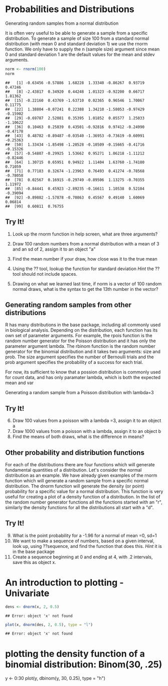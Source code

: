 Probabilities and Distributions
================================

Generating random samples from a normal distribution

It is often very useful to be able to generate a sample from a specific distribution. To generate a sample of size 100 from a standard normal distribution (with mean 0 and standard deviation 1) we use the rnorm function. We only have to supply the n (sample size) argument since mean 0 and standard deviation 1 are the default values for the mean and stdev arguments.


```r
norm <- rnorm(100)
norm
```

```
##   [1] -0.63456 -0.57886  1.68228  1.33340 -0.86267  0.93719  0.47246
##   [8] -2.43817  0.34920  0.44248  1.01323 -0.92200  0.66717  1.81362
##  [15] -0.22160  0.43769 -1.63710  0.02365  0.96546  1.70067  0.11775
##  [22]  1.38804 -0.07241  0.22388  1.34210 -1.58053 -0.97429 -0.15902
##  [29] -0.69787  2.52081  0.35395  1.01852  0.05577  1.25033 -1.10622
##  [36]  0.10463  0.25839  0.43501 -0.92816  0.97412 -0.24990 -0.47178
##  [43]  0.48782 -0.89487 -0.03540 -1.36953 -0.73619 -0.60991 -0.25363
##  [50]  1.33434 -1.85498 -1.20528 -0.10509 -0.15665 -0.41716 -0.15326
##  [57] -0.54807 -0.29925  1.53662  0.95271  1.06218 -1.11212 -0.82446
##  [64]  1.30715  0.65951  0.94922  1.11404  1.63760 -1.74180  0.71059
##  [71]  0.77183  0.32674 -1.23963  0.76493  0.41274 -0.78568 -0.78058
##  [78]  0.02567  0.16915 -0.29749 -0.89506  1.13275 -0.70355  1.11972
##  [85] -0.84441  0.45923 -2.89235 -0.16611  1.10538  0.52104 -0.39094
##  [92] -0.89882 -1.57878 -0.70863  0.45567  0.49140  1.60069  0.06814
##  [99]  0.60811  0.76755
```


**Try It!**
------------
1. Look up the rnorm function in help screen, what are three arguments?
2. Draw 100 random numbers from a normal distribution with a mean of 3 and an sd of 2, assign it to an object "a"

3. Find the mean number if your draw, how close was it to the true mean
4. Using the ?? tool, lookup the function for standard deviation *Hint* the ?? tool should not include spaces.
5. Drawing on what we learned last time, if norm is a vector of 100 random normal draws, what is the syntax to get the 13th number in the vector?

Generating random samples from other distributions
----------------------------------------------------

R has many distributions in the base package, including all commonly used in biological analysis. Depending on the distribution, each function has its own set of parameter arguments. For example, the rpois function is the random number generator for the Poisson distribution and it has only the parameter argument lambda. The rbinom function is the random number generator for the binomial distribution and it takes two arguments: size and prob. The size argument specifies the number of Bernoulli trials and the prob argument specifies the probability of a success for each trial. 

For now, its sufficient to know that a possion distribution is commonly used for count data, and has only paramater lambda, which is both the expected mean and var

Generating a random sample from a Poisson distribution with lambda=3

**Try It!**
------------
6. Draw 100 values from a poisson with a lambda =3, assign it to an object a
7. Draw 1000 values from a poisson with a lambda, assign it to an object b
8. Find the means of both draws, what is the difference in means?

Other probability and distribution functions
--------------------------------------------
For each of the distributions there are four functions which will generate fundamental quantities of a distribution. Let's consider the normal distribution as an example. We have already given examples of the rnorm function which will generate a random sample from a specific normal distribution. The dnorm function will generate the density (or point) probability for a specific value for a normal distribution. This function is very useful for creating a plot of a density function of a distribution. In the list of the random number generator functions all the functions started with an "r", similarly the density functions for all the distributions all start with a "d".


**Try It!**
------------

9. What is the point probability for a -1.96 for a normal of mean =0, sd=1
10. We want to make a sequence of numbers, based on a given interval, look up, using ??sequence, and find the function that does this. *Hint* it is in the base package
11. Create a sequence beginning at 0 and ending at 4, with .2 intervals, save this as object x.

An introduction to plotting - Univariate
=====================================

```r
dens <- dnorm(x, 2, 0.5)
```

```
## Error: object 'x' not found
```

```r
plot(x, dnorm(des, 2, 0.5), type = "l")
```

```
## Error: object 'x' not found
```



# plotting the density function of a binomial distribution: Binom(30, .25)
y <- 0:30
plot(y, dbinom(y, 30, 0.25), type = "h")

